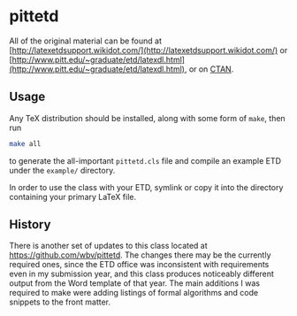 # pittetd

All of the original material can be found at [http://latexetdsupport.wikidot.com/](http://latexetdsupport.wikidot.com/) or [http://www.pitt.edu/~graduate/etd/latexdl.html](http://www.pitt.edu/~graduate/etd/latexdl.html), or on [CTAN](https://www.ctan.org/pkg/pittetd).

## Usage

Any TeX distribution should be installed, along with some form of `make`, then run
```bash
make all
```
to generate the all-important `pittetd.cls` file and compile an example ETD under the `example/` directory.

In order to use the class with your ETD, symlink or copy it into the directory
containing your primary LaTeX file.

## History

There is another set of updates to this class located at
https://github.com/wbv/pittetd.  The changes there may be the currently
required ones, since the ETD office was inconsistent with requirements even in
my submission year, and this class produces noticeably different output from
the Word template of that year.  The main additions I was required to make
were adding listings of formal algorithms and code snippets to the front
matter.
